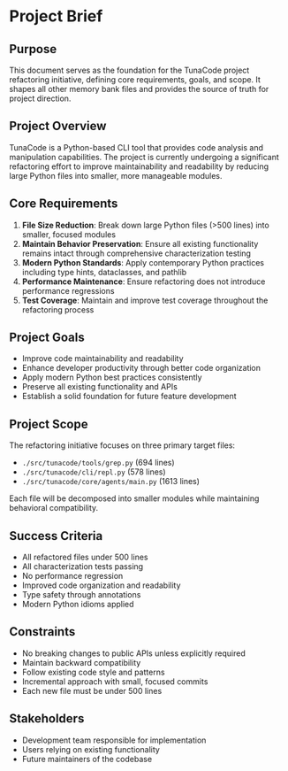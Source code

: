 # Project Brief

## Purpose
This document serves as the foundation for the TunaCode project refactoring initiative, defining core requirements, goals, and scope. It shapes all other memory bank files and provides the source of truth for project direction.

## Project Overview
TunaCode is a Python-based CLI tool that provides code analysis and manipulation capabilities. The project is currently undergoing a significant refactoring effort to improve maintainability and readability by reducing large Python files into smaller, more manageable modules.

## Core Requirements
1. **File Size Reduction**: Break down large Python files (>500 lines) into smaller, focused modules
2. **Maintain Behavior Preservation**: Ensure all existing functionality remains intact through comprehensive characterization testing
3. **Modern Python Standards**: Apply contemporary Python practices including type hints, dataclasses, and pathlib
4. **Performance Maintenance**: Ensure refactoring does not introduce performance regressions
5. **Test Coverage**: Maintain and improve test coverage throughout the refactoring process

## Project Goals
- Improve code maintainability and readability
- Enhance developer productivity through better code organization
- Apply modern Python best practices consistently
- Preserve all existing functionality and APIs
- Establish a solid foundation for future feature development

## Project Scope
The refactoring initiative focuses on three primary target files:
- `./src/tunacode/tools/grep.py` (694 lines)
- `./src/tunacode/cli/repl.py` (578 lines)  
- `./src/tunacode/core/agents/main.py` (1613 lines)

Each file will be decomposed into smaller modules while maintaining behavioral compatibility.

## Success Criteria
- All refactored files under 500 lines
- All characterization tests passing
- No performance regression
- Improved code organization and readability
- Type safety through annotations
- Modern Python idioms applied

## Constraints
- No breaking changes to public APIs unless explicitly required
- Maintain backward compatibility
- Follow existing code style and patterns
- Incremental approach with small, focused commits
- Each new file must be under 500 lines

## Stakeholders
- Development team responsible for implementation
- Users relying on existing functionality
- Future maintainers of the codebase